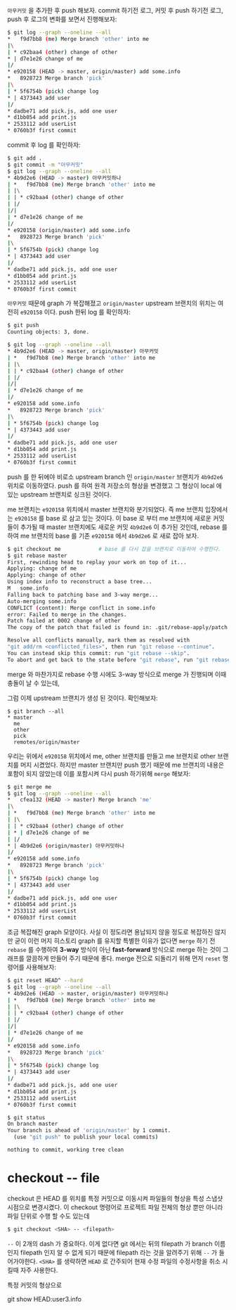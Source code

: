 
`아무커밋` 을 추가한 후 push 해보자. commit 하기전
로그, 커밋 후 push 하기전 로그, push 후 로그의 변화를 보면서 진행해보자:
```sh
$ git log --graph --oneline --all
*   f9d7bb8 (me) Merge branch 'other' into me
|\
| * c92baa4 (other) change of other
* | d7e1e26 change of me
|/
* e920158 (HEAD -> master, origin/master) add some.info
*   8928723 Merge branch 'pick'
|\
| * 5f6754b (pick) change log
* | 4373443 add user
|/
* dadbe71 add pick.js, add one user
* d1bb054 add print.js
* 2533112 add userList
* 0760b3f first commit
```

commit 후 log 를 확인하자:
```sh
$ git add .
$ git commit -m "아무커밋"
$ git log --graph --oneline --all
* 4b9d2e6 (HEAD -> master) 아무커밋하나
| *   f9d7bb8 (me) Merge branch 'other' into me
| |\
| | * c92baa4 (other) change of other
| |/
|/|
| * d7e1e26 change of me
|/
* e920158 (origin/master) add some.info
*   8928723 Merge branch 'pick'
|\
| * 5f6754b (pick) change log
* | 4373443 add user
|/
* dadbe71 add pick.js, add one user
* d1bb054 add print.js
* 2533112 add userList
* 0760b3f first commit
```

`아무커밋` 때문에 graph 가 복잡해졌고 `origin/master` upstream
브랜치의 위치는 여전히 `e920158` 이다. push 한뒤 log 를 확인하자:
```sh
$ git push
Counting objects: 3, done.

$ git log --graph --oneline --all
* 4b9d2e6 (HEAD -> master, origin/master) 아무커밋
| *   f9d7bb8 (me) Merge branch 'other' into me
| |\
| | * c92baa4 (other) change of other
| |/
|/|
| * d7e1e26 change of me
|/
* e920158 add some.info
*   8928723 Merge branch 'pick'
|\
| * 5f6754b (pick) change log
* | 4373443 add user
|/
* dadbe71 add pick.js, add one user
* d1bb054 add print.js
* 2533112 add userList
* 0760b3f first commit
```

push 를 한 뒤에야 비로소 upstream branch 인 `origin/master` 브랜치가 `4b9d2e6`
위치로 이동하였다. push 를 하여 원격 저장소의 형상을 변경했고 그 형상이 local 에
있는 upstream 브랜치로 싱크된 것이다.


















me 브랜치는 `e920158` 위치에서 master 브랜치와
분기되었다. 즉 me 브랜치 입장에서는 `e920158` 를 base 로 삼고 있는 것이다. 이
base 로 부터 me 브랜치에 새로운 커밋들이 추가될 때 master 브랜치에도 새로운
커밋 `4b9d2e6` 이 추가된 것인데, rebase 를 하여 me 브랜치의 base 를 기존
`e920158` 에서 `4b9d2e6` 로 새로 잡아 보자.

```sh
$ git checkout me            # base 를 다시 잡을 브랜치로 이동하여 수행한다.
$ git rebase master
First, rewinding head to replay your work on top of it...
Applying: change of me
Applying: change of other
Using index info to reconstruct a base tree...
M	some.info
Falling back to patching base and 3-way merge...
Auto-merging some.info
CONFLICT (content): Merge conflict in some.info
error: Failed to merge in the changes.
Patch failed at 0002 change of other
The copy of the patch that failed is found in: .git/rebase-apply/patch

Resolve all conflicts manually, mark them as resolved with
"git add/rm <conflicted_files>", then run "git rebase --continue".
You can instead skip this commit: run "git rebase --skip".
To abort and get back to the state before "git rebase", run "git rebase --abort".
```

merge 와 마찬가지로 rebase 수행 시에도 3-way 방식으로 merge 가 진행되며 이때
충돌이 날 수 있는데,


그럼 이제 upstream 브랜치가 생성 된 것이다. 확인해보자:
```:
$ git branch --all
* master
  me
  other
  pick
  remotes/origin/master
```






우리는 위에서 `e920158` 위치에서 me, other 브랜치를 만들고 me 브랜치로 other
브랜치를 머지 시켰었다. 하지만 master 브랜치만 push 했기 때문에 me 브랜치의
내용은 포함이 되지 않았는데 이를 포함시켜 다시 push 하기위해 `merge` 해보자:
```sh
$ git merge me
$ git log --graph --oneline --all
*   cfea132 (HEAD -> master) Merge branch 'me'
|\
| *   f9d7bb8 (me) Merge branch 'other' into me
| |\
| | * c92baa4 (other) change of other
| * | d7e1e26 change of me
| |/
* | 4b9d2e6 (origin/master) 아무커밋하나
|/
* e920158 add some.info
*   8928723 Merge branch 'pick'
|\
| * 5f6754b (pick) change log
* | 4373443 add user
|/
* dadbe71 add pick.js, add one user
* d1bb054 add print.js
* 2533112 add userList
* 0760b3f first commit
```

조금 복잡해진 graph 모양이다. 사실 이 정도라면 용납되지 않을 정도로 복잡하진
않지만 굳이 이런 머지 히스토리 graph 를 유지할 특별한 이유가 없다면 `merge` 하기
전 `rebase` 를 수행하여 **3-way** 방식이 아닌 **fast-forward** 방식으로 merge
하는 것이 그래프를 깔끔하게 만들어 주기 때문에 좋다. merge 전으로 되돌리기 위해
먼저 `reset` 명령어를 사용해보자:
```sh
$ git reset HEAD^ --hard
$ git log --graph --oneline --all
* 4b9d2e6 (HEAD -> master, origin/master) 아무커밋하나
| *   f9d7bb8 (me) Merge branch 'other' into me
| |\
| | * c92baa4 (other) change of other
| |/
|/|
| * d7e1e26 change of me
|/
* e920158 add some.info
*   8928723 Merge branch 'pick'
|\
| * 5f6754b (pick) change log
* | 4373443 add user
|/
* dadbe71 add pick.js, add one user
* d1bb054 add print.js
* 2533112 add userList
* 0760b3f first commit

$ git status
On branch master
Your branch is ahead of 'origin/master' by 1 commit.
  (use "git push" to publish your local commits)

nothing to commit, working tree clean
```







# checkout -- file
checkout 은 HEAD 를 위치를 특정 커밋으로 이동시켜 파일들의 형상을 특성 스냅샷
시점으로 변경시켰다. 이 checkout 명령어로 프로젝트 파일 전체의 형상 뿐만 아니라
파일 단위로 수행 할 수도 있는데

```sh
$ git checkout <SHA> -- <filepath>
```

`--` 이 2개의 dash 가 중요하다. 이게 없다면 git 에서는 뒤의 filepath 가
branch 이름인지 filepath 인지 알 수 없게 되기 때문에 filepath 라는 것을
알려주기 위해 `--` 가 들어가야한다. `<SHA>` 를 생략하면 `HEAD` 로 간주되어
현재 수정 파일의 수정사항을 취소 시킬때 자주 사용한다.

특정 커밋의 형상으로 

git show HEAD:user3.info



